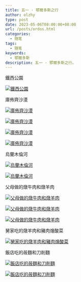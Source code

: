 ```yaml
---
title: 五一 · 鄂爾多斯之行
author: olzhy
type: post
date: 2023-05-06T08:00:00+08:00
url: /posts/ordos.html
categories:
  - 随笔
tags:
  - 随笔
keywords:
  - 鄂爾多斯
description: 五一 · 鄂爾多斯之行。
---
```


鐵西公園

[![鐵西公園](https://olzhy.github.io/static/images/uploads/2023/05/ordos-1.jpg#center)](http://static.leileiluoluo.com/2023/05/original-ordos-1.jpg)

庫佈齊沙漠

[![庫佈齊沙漠](https://olzhy.github.io/static/images/uploads/2023/05/ordos-2.jpg#center)](http://static.leileiluoluo.com/2023/05/original-ordos-2.jpg)

[![庫佈齊沙漠](https://olzhy.github.io/static/images/uploads/2023/05/ordos-3.jpg#center)](http://static.leileiluoluo.com/2023/05/original-ordos-3.jpg)

[![庫佈齊沙漠](https://olzhy.github.io/static/images/uploads/2023/05/ordos-4.jpg#center)](http://static.leileiluoluo.com/2023/05/original-ordos-4.jpg)

[![庫佈齊沙漠](https://olzhy.github.io/static/images/uploads/2023/05/ordos-5.jpg#center)](http://static.leileiluoluo.com/2023/05/original-ordos-5.jpg)

烏蘭木倫河

[![烏蘭木倫河](https://olzhy.github.io/static/images/uploads/2023/05/ordos-6.jpg#center)](http://static.leileiluoluo.com/2023/05/original-ordos-6.jpg)

[![烏蘭木倫河](https://olzhy.github.io/static/images/uploads/2023/05/ordos-7.jpg#center)](http://static.leileiluoluo.com/2023/05/original-ordos-7.jpg)

父母做的燉牛肉和燉羊肉

[![父母做的燉牛肉和燉羊肉](https://olzhy.github.io/static/images/uploads/2023/05/ordos-8.jpg#center)](http://static.leileiluoluo.com/2023/05/original-ordos-8.jpg)

[![父母做的燉牛肉和燉羊肉](https://olzhy.github.io/static/images/uploads/2023/05/ordos-9.jpg#center)](http://static.leileiluoluo.com/2023/05/original-ordos-9.jpg)

[![父母做的燉牛肉和燉羊肉](https://olzhy.github.io/static/images/uploads/2023/05/ordos-10.jpg#center)](http://static.leileiluoluo.com/2023/05/original-ordos-10.jpg)

舅家吃的燉羊肉和豬肉燴酸菜

[![舅家吃的燉羊肉和豬肉燴酸菜](https://olzhy.github.io/static/images/uploads/2023/05/ordos-11.jpg#center)](http://static.leileiluoluo.com/2023/05/original-ordos-11.jpg)

飯店吃的莜麵和刀削麵

[![飯店吃的莜麵和刀削麵](https://olzhy.github.io/static/images/uploads/2023/05/ordos-12.jpg#center)](http://static.leileiluoluo.com/2023/05/original-ordos-12.jpg)

[![飯店吃的莜麵和刀削麵](https://olzhy.github.io/static/images/uploads/2023/05/ordos-13.jpg#center)](http://static.leileiluoluo.com/2023/05/original-ordos-13.jpg)
